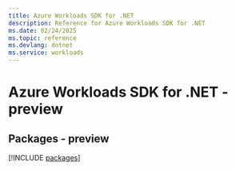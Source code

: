 ```yaml
---
title: Azure Workloads SDK for .NET
description: Reference for Azure Workloads SDK for .NET
ms.date: 02/24/2025
ms.topic: reference
ms.devlang: dotnet
ms.service: workloads
---
```

# Azure Workloads SDK for .NET - preview
## Packages - preview
[!INCLUDE [packages](workloads-index.md)]